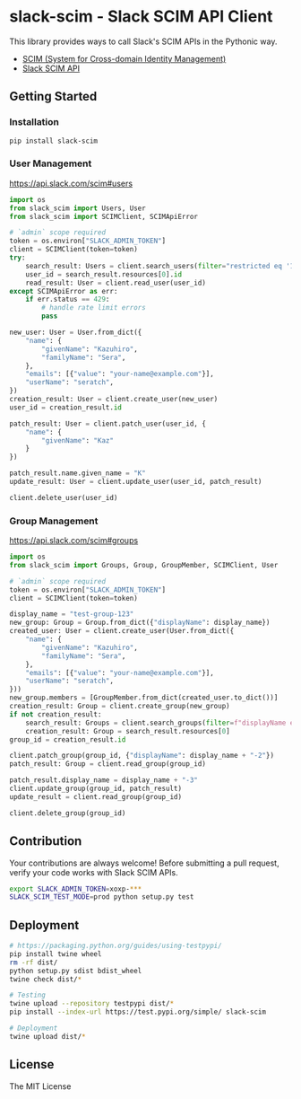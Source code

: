# slack-scim - Slack SCIM API Client

This library provides ways to call Slack's SCIM APIs in the Pythonic way.

* [SCIM (System for Cross-domain Identity Management)](http://www.simplecloud.info/)
* [Slack SCIM API](https://api.slack.com/scim)

## Getting Started

### Installation

```bash
pip install slack-scim
```

### User Management

https://api.slack.com/scim#users

```python
import os
from slack_scim import Users, User
from slack_scim import SCIMClient, SCIMApiError

# `admin` scope required
token = os.environ["SLACK_ADMIN_TOKEN"]
client = SCIMClient(token=token)
try:
    search_result: Users = client.search_users(filter="restricted eq '1'", count=3)
    user_id = search_result.resources[0].id
    read_result: User = client.read_user(user_id)
except SCIMApiError as err:
    if err.status == 429:
        # handle rate limit errors
        pass

new_user: User = User.from_dict({
    "name": {
        "givenName": "Kazuhiro",
        "familyName": "Sera",
    },
    "emails": [{"value": "your-name@example.com"}],
    "userName": "seratch",
})
creation_result: User = client.create_user(new_user)
user_id = creation_result.id

patch_result: User = client.patch_user(user_id, {
    "name": {
        "givenName": "Kaz"
    }
})

patch_result.name.given_name = "K"
update_result: User = client.update_user(user_id, patch_result)

client.delete_user(user_id)
```

### Group Management

https://api.slack.com/scim#groups

```python
import os
from slack_scim import Groups, Group, GroupMember, SCIMClient, User

# `admin` scope required
token = os.environ["SLACK_ADMIN_TOKEN"]
client = SCIMClient(token=token)

display_name = "test-group-123"
new_group: Group = Group.from_dict({"displayName": display_name})
created_user: User = client.create_user(User.from_dict({
    "name": {
        "givenName": "Kazuhiro",
        "familyName": "Sera",
    },
    "emails": [{"value": "your-name@example.com"}],
    "userName": "seratch",
}))
new_group.members = [GroupMember.from_dict(created_user.to_dict())]
creation_result: Group = client.create_group(new_group)
if not creation_result:
    search_result: Groups = client.search_groups(filter=f"displayName eq {display_name}", count=1)
    creation_result: Group = search_result.resources[0]
group_id = creation_result.id

client.patch_group(group_id, {"displayName": display_name + "-2"})
patch_result: Group = client.read_group(group_id)

patch_result.display_name = display_name + "-3"
client.update_group(group_id, patch_result)
update_result = client.read_group(group_id)

client.delete_group(group_id)
```

## Contribution

Your contributions are always welcome! Before submitting a pull request, verify your code works with Slack SCIM APIs.

```bash
export SLACK_ADMIN_TOKEN=xoxp-***
SLACK_SCIM_TEST_MODE=prod python setup.py test
```

## Deployment

```bash
# https://packaging.python.org/guides/using-testpypi/
pip install twine wheel
rm -rf dist/
python setup.py sdist bdist_wheel
twine check dist/*

# Testing
twine upload --repository testpypi dist/*
pip install --index-url https://test.pypi.org/simple/ slack-scim

# Deployment
twine upload dist/*
```

## License

The MIT License